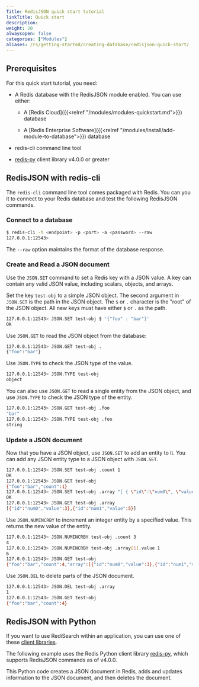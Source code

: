 ```yaml
---
Title: RedisJSON quick start tutorial
linkTitle: Quick start
description:
weight: 20
alwaysopen: false
categories: ["Modules"]
aliases: /rs/getting-started/creating-database/redisjson-quick-start/
---
```


## Prerequisites

For this quick start tutorial, you need:

- A Redis database with the RedisJSON module enabled. You can use either:
    - A [Redis Cloud]({{<relref "/modules/modules-quickstart.md">}}) database

    - A [Redis Enterprise Software]({{<relref "/modules/install/add-module-to-database">}}) database

- redis-cli command line tool

- [redis-py](https://github.com/redis/redis-py) client library v4.0.0 or greater

## RedisJSON with redis-cli

The `redis-cli` command line tool comes packaged with Redis. You can you it to connect to your Redis database and test the following RedisJSON commands.

### Connect to a database

```sh
$ redis-cli -h <endpoint> -p <port> -a <password> --raw
127.0.0.1:12543>
```

The `--raw` option maintains the format of the database response.

### Create and Read a JSON document

Use the `JSON.SET` command to set a Redis key with a JSON value. A key can contain any valid JSON value, including scalars, objects, and arrays.

Set the key `test-obj` to a simple JSON object. The second argument in `JSON.SET` is the path in the JSON object. The `$` or `.` character is the "root" of the JSON object. All new keys must have either `$` or `.` as the path.

```sh
127.0.0.1:12543> JSON.SET test-obj $ '{"foo" : "bar"}'
OK
```

Use `JSON.GET` to read the JSON object from the database:

```sh
127.0.0.1:12543> JSON.GET test-obj .
{"foo":"bar"}
```

Use `JSON.TYPE` to check the JSON type of the value.

```sh
127.0.0.1:12543> JSON.TYPE test-obj
object
```

You can also use `JSON.GET` to read a single entity from the JSON object, and use `JSON.TYPE` to check the JSON type of the entity.

```sh
127.0.0.1:12543> JSON.GET test-obj .foo
"bar"
127.0.0.1:12543> JSON.TYPE test-obj .foo
string
```

### Update a JSON document

Now that you have a JSON object, use `JSON.SET` to add an entity to it. You can add any JSON entity type to a JSON object with `JSON.SET`.

```sh
127.0.0.1:12543> JSON.SET test-obj .count 1
OK
127.0.0.1:12543> JSON.GET test-obj
{"foo":"bar","count":1}
127.0.0.1:12543> JSON.SET test-obj .array "[ { \"id\":\"num0\", \"value\":3 }, { \"id\":\"num1\", \"value\":5 } ]"
OK
127.0.0.1:12543> JSON.GET test-obj .array
[{"id":"num0","value":3},{"id":"num1","value":5}]
```

Use `JSON.NUMINCRBY` to increment an integer entity by a specified value. This returns the new value of the entity.

```sh
127.0.0.1:12543> JSON.NUMINCRBY test-obj .count 3
4
127.0.0.1:12543> JSON.NUMINCRBY test-obj .array[1].value 1
6
127.0.0.1:12543> JSON.GET test-obj
{"foo":"bar","count":4,"array":[{"id":"num0","value":3},{"id":"num1","value":6}]}
```

Use `JSON.DEL` to delete parts of the JSON document.

```sh
127.0.0.1:12543> JSON.DEL test-obj .array
1
127.0.0.1:12543> JSON.GET test-obj
{"foo":"bar","count":4}
```

## RedisJSON with Python

If you want to use RediSearch within an application, you can use one of these [client libraries](https://redis.io/docs/stack/json/clients/).

The following example uses the Redis Python client library [redis-py](https://github.com/redis/redis-py), which supports RedisJSON commands as of v4.0.0.

This Python code creates a JSON document in Redis, adds and updates information to the JSON document, and then deletes the document.
